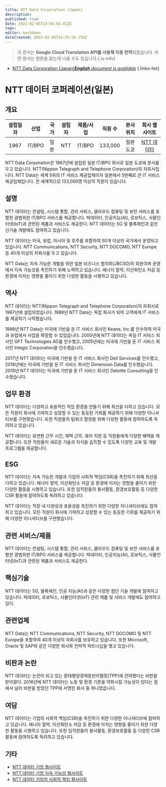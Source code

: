 ```yaml
---
title: NTT Data Corporation (Japan)
description: 
published: true
date: 2023-02-05T14:56:03.013Z
tags: 
editor: markdown
dateCreated: 2023-02-05T14:55:56.759Z
---
```


> 이 문서는 **Google Cloud Translation API를 사용해 자동 번역**되었습니다.
어떤 문서는 원문을 읽는게 나을 수도 있습니다.{.is-info}



- [NTT Data Corporation (Japan)***English** document is available*](/en/Knowledge-base/Dictionary/Company/ntt-data-corporation-japan)
{.links-list}


# NTT 데이터 코퍼레이션(일본)

## 개요

| 설립일자 | 산업 | 국가 | 설립자 | 제품/사업 | 직원 수 | 본사위치 | 회사 웹사이트 |
| :----------------: | :------: | :-----: | :-----: | :---------------: | :-----------------: | :--------------------: | :-------------: |
| 1967 | IT/BPO | 일본 | NTT | IT/BPO | 133,000 | 일본 도쿄 | [NTT 데이터](https://www.nttdata.com/) |

NTT Data Corporation은 1967년에 설립된 일본 IT/BPO 회사로 일본 도쿄에 본사를 두고 있습니다. NTT(Nippon Telegraph and Telephone Corporation)의 자회사입니다. NTT Data는 세계 5위의 IT 서비스 제공업체이자 일본에서 5번째로 큰 IT 서비스 제공업체입니다. 전 세계적으로 133,000명 이상의 직원이 있습니다.

## 설명

NTT 데이터는 컨설팅, 시스템 통합, 관리 서비스, 클라우드 컴퓨팅 및 보안 서비스를 포함한 광범위한 IT/BPO 서비스를 제공합니다. 빅데이터, 인공지능(AI), 로보틱스, 사물인터넷(IoT)과 관련된 제품과 서비스도 제공한다. NTT 데이터는 5G 및 블록체인과 같은 신기술 개발에도 참여하고 있습니다.

NTT 데이터는 미국, 유럽, 아시아 및 호주를 포함하여 50개 이상의 국가에서 운영되고 있습니다. NTT Communications, NTT Security, NTT DOCOMO, NTT Europe 등 40개 이상의 자회사를 두고 있습니다.

NTT Data는 지속 가능한 개발을 위한 일본 비즈니스 협의회(JBCSD)의 회원이며 운영에서 지속 가능성을 촉진하기 위해 노력하고 있습니다. 에너지 절약, 이산화탄소 저감 등 환경에 미치는 영향을 줄이기 위한 다양한 활동을 시행하고 있습니다.

## 역사

NTT 데이터는 NTT(Nippon Telegraph and Telephone Corporation)의 자회사로 1967년에 설립되었습니다. 1988년 NTT Data는 독립 회사가 되어 고객에게 IT 서비스를 제공하기 시작했습니다.

1998년 NTT Data는 미국에 기반을 둔 IT 서비스 회사인 Keane, Inc.를 인수하여 미국과 유럽에서 사업을 확장할 수 있었습니다. 2000년에 NTT 데이터는 독일 IT 서비스 회사인 GFT Technologies AG를 인수했고, 2005년에는 미국에 기반을 둔 IT 서비스 회사인 Integic Corporation을 인수했습니다.

2017년 NTT 데이터는 미국에 기반을 둔 IT 서비스 회사인 Dell Services를 인수했고, 2018년에는 미국에 기반을 둔 IT 서비스 회사인 Dimension Data를 인수했습니다. 2019년 NTT 데이터는 미국에 기반을 둔 IT 서비스 회사인 Deloitte Consulting을 인수했습니다.

## 업무 환경

NTT 데이터는 다양하고 포용적인 작업 환경을 만들기 위해 최선을 다하고 있습니다. 모든 직원이 회사에 기여하고 성장할 수 있는 동등한 기회를 제공하기 위해 다양한 이니셔티브를 구현했습니다. 또한 직원들의 팀워크 함양을 위해 다양한 활동에 참여하도록 독려하고 있습니다.

NTT 데이터는 유연한 근무 시간, 재택 근무, 육아 지원 등 직원들에게 다양한 혜택을 제공합니다. 또한 직원들이 새로운 기술과 지식을 습득할 수 있도록 다양한 교육 및 개발 프로그램을 제공합니다.

## ESG

NTT 데이터는 지속 가능한 개발과 기업의 사회적 책임(CSR)을 촉진하기 위해 최선을 다하고 있습니다. 에너지 절약, 이산화탄소 저감 등 환경에 미치는 영향을 줄이기 위한 다양한 활동을 시행하고 있습니다. 또한 임직원들의 봉사활동, 환경보호활동 등 다양한 CSR 활동에 참여하도록 독려하고 있습니다.

NTT 데이터는 직장 내 다양성과 포용성을 촉진하기 위한 다양한 이니셔티브에도 참여하고 있습니다. 모든 직원이 회사에 기여하고 성장할 수 있는 동등한 기회를 제공하기 위해 다양한 이니셔티브를 구현했습니다.

## 관련 서비스/제품

NTT 데이터는 컨설팅, 시스템 통합, 관리 서비스, 클라우드 컴퓨팅 및 보안 서비스를 포함한 광범위한 IT/BPO 서비스를 제공합니다. 빅데이터, 인공지능(AI), 로보틱스, 사물인터넷(IoT)과 관련된 제품과 서비스도 제공한다.

## 핵심기술

NTT 데이터는 5G, 블록체인, 인공 지능(AI)과 같은 다양한 첨단 기술 개발에 참여하고 있습니다. 빅데이터, 로보틱스, 사물인터넷(IoT) 관련 제품 및 서비스 개발에도 참여하고 있다.

## 관련업체

NTT Data는 NTT Communications, NTT Security, NTT DOCOMO 및 NTT Europe을 포함하여 40개 이상의 자회사를 보유하고 있습니다. 또한 Microsoft, Oracle 및 SAP와 같은 다양한 회사와 전략적 파트너십을 맺고 있습니다.

## 비판과 논란

NTT 데이터는 논란이 되고 있는 환태평양경제동반자협정(TPP)에 관여했다는 비판을 받아왔다. 2016년에 NTT 데이터는 노동 및 환경 기준을 약화시킬 가능성이 있다는 점에서 널리 비판을 받았던 TPP에 서명한 회사 중 하나였습니다.

## 여담

NTT 데이터는 기업의 사회적 책임(CSR)을 촉진하기 위한 다양한 이니셔티브에 참여하고 있습니다. 에너지 절약, 이산화탄소 저감 등 환경에 미치는 영향을 줄이기 위한 다양한 활동을 시행하고 있습니다. 또한 임직원들의 봉사활동, 환경보호활동 등 다양한 CSR 활동에 참여하도록 독려하고 있습니다.

## 기타

- [NTT 데이터 기업 웹사이트](https://www.nttdata.com/)
- [NTT 데이터 기업 지속 가능성 웹사이트](https://www.nttdata.com/global/en/sustainability/index.html)
- [NTT 데이터 기업의 사회적 책임 웹사이트](https://www.nttdata.com/global/en/csr/index.html)